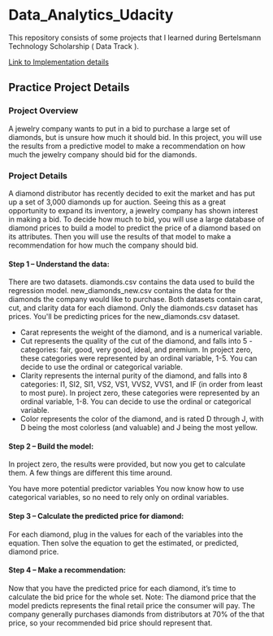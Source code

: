 # Data_Analytics_Udacity

This repository consists of some projects that I learned during Bertelsmann Technology Scholarship ( Data Track ).

[Link to Implementation details](https://github.com/nikitashrestha/data_analytics_udacity/blob/main/docs/linear_model.md)

## Practice Project Details

### Project Overview

A jewelry company wants to put in a bid to purchase a large set of diamonds, but is unsure how much it should bid. In this project, you will use the results from a predictive model to make a recommendation on how much the jewelry company should bid for the diamonds.

### Project Details

A diamond distributor has recently decided to exit the market and has put up a set of 3,000 diamonds up for auction. Seeing this as a great opportunity to expand its inventory, a jewelry company has shown interest in making a bid. To decide how much to bid, you will use a large database of diamond prices to build a model to predict the price of a diamond based on its attributes. Then you will use the results of that model to make a recommendation for how much the company should bid.

#### Step 1 – Understand the data:

There are two datasets. diamonds.csv contains the data used to build the regression model. new_diamonds_new.csv contains the data for the diamonds the company would like to purchase. Both datasets contain carat, cut, and clarity data for each diamond. Only the diamonds.csv dataset has prices. You'll be predicting prices for the new_diamonds.csv dataset.

- Carat represents the weight of the diamond, and is a numerical variable.
- Cut represents the quality of the cut of the diamond, and falls into 5 - categories: fair, good, very good, ideal, and premium. In project zero, these categories were represented by an ordinal variable, 1-5. You can decide to use the ordinal or categorical variable.
- Clarity represents the internal purity of the diamond, and falls into 8 categories: I1, SI2, SI1, VS2, VS1, VVS2, VVS1, and IF (in order from least to most pure). In project zero, these categories were represented by an ordinal variable, 1-8. You can decide to use the ordinal or categorical variable.
- Color represents the color of the diamond, and is rated D through J, with D being the most colorless (and valuable) and J being the most yellow.

#### Step 2 – Build the model:

In project zero, the results were provided, but now you get to calculate them. A few things are different this time around.

You have more potential predictor variables
You now know how to use categorical variables, so no need to rely only on ordinal variables.

#### Step 3 – Calculate the predicted price for diamond:

For each diamond, plug in the values for each of the variables into the equation. Then solve the equation to get the estimated, or predicted, diamond price.

#### Step 4 – Make a recommendation:

Now that you have the predicted price for each diamond, it’s time to calculate the bid price for the whole set. Note: The diamond price that the model predicts represents the final retail price the consumer will pay. The company generally purchases diamonds from distributors at 70% of the that price, so your recommended bid price should represent that.
